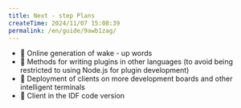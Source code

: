 ```yaml
---
title: Next - step Plans
createTime: 2024/11/07 15:08:39
permalink: /en/guide/9awb1zag/
--- 
```


- 🤔 Online generation of wake - up words
- 🤔 Methods for writing plugins in other languages (to avoid being restricted to using Node.js for plugin development)
- 🤔 Deployment of clients on more development boards and other intelligent terminals
- 🤔 Client in the IDF code version